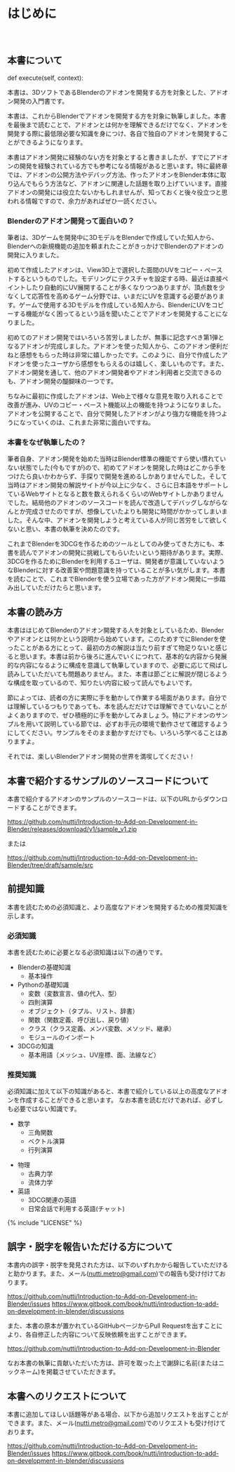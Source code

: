 <div id="sect_title_img_0_0"></div>

<div id="sect_title_text"></div>

# はじめに

<div id="preface"></div>

###### 　


## 本書について

def execute(self, context):

本書は、3DソフトであるBlenderのアドオンを開発する方を対象とした、アドオン開発の入門書です。

本書は、これからBlenderでアドオンを開発する方を対象に執筆しました。本書を最後まで読むことで、アドオンとは何かを理解できるだけでなく、アドオンを開発する際に最低限必要な知識を身につけ、各自で独自のアドオンを開発することができるようになります。

本書はアドオン開発に経験のない方を対象とすると書きましたが、すでにアドオンの開発を経験されている方でも参考になる情報があると思います。特に最終章では、アドオンの公開方法やデバッグ方法、作ったアドオンをBlender本体に取り込んでもらう方法など、アドオンに関連した話題を取り上げていいます。直接アドオンの開発には役立たないかもしれませんが、知っておくと後々役立つと思われる情報ですので、余力があればぜひ一読ください。

### Blenderのアドオン開発って面白いの？

筆者は、3Dゲームを開発中に3DモデルをBlenderで作成していた知人から、Blenderへの新規機能の追加を頼まれたことがきっかけでBlenderのアドオンの開発に入りました。

初めて作成したアドオンは、View3D上で選択した面間のUVをコピー・ペーストするというものでした。モデリングにテクスチャを設定する時、最近は直接ペイントしたり自動的にUV展開することが多くなりつつありますが、頂点数を少なくして応答性を高めるゲーム分野では、いまだにUVを意識する必要があります。ゲームで使用する3Dモデルを作成している知人から、BlenderにUVをコピーする機能がなく困ってるという話を聞いたことでアドオンを開発することになりました。

初めてのアドオン開発ではいろいろ苦労しましたが、無事に記念すべき第1弾となるアドオンが完成しました。アドオンを使った知人から、このアドオン便利だねと感想をもらった時は非常に嬉しかったです。このように、自分で作成したアドオンを使ったユーザから感想をもらえるのは嬉しく、楽しいものです。また、アドオン開発を通して、他のアドオン開発者やアドオン利用者と交流できるのも、アドオン開発の醍醐味の一つです。

ちなみに最初に作成したアドオンは、Web上で様々な意見を取り入れることで改善が進み、UVのコピー・ペースト機能以上の機能を持つようになりました。アドオンを公開することで、自分で開発したアドオンがより強力な機能を持つようになっていくのは、これまた非常に面白いですね。

### 本書をなぜ執筆したの？

筆者自身、アドオン開発を始めた当時はBlender標準の機能ですら使い慣れていない状態でした(今もですが)ので、初めてアドオンを開発した時はどこから手をつけたら良いかわからず、手探りで開発を進めるしかありませんでした。そして当時はアドオン開発の解説サイトが今以上に少なく、さらに日本語をサポートしているWebサイトとなると数を数えられるくらいのWebサイトしかありませんでした。結局他のアドオンのソースコードを読んで改造してデバッグしながらなんとか完成させたのですが、想像していたよりも開発に時間がかかってしまいました。そんな中、アドオンを開発しようと考えている人が同じ苦労をして欲しくないと思い、本書の執筆を決めたのです。

これまでBlenderを3DCGを作るためのツールとしてのみ使ってきた方にも、本書を読んでアドオンの開発に挑戦してもらいたいという期待があります。実際、3DCGを作るためにBlenderを利用するユーザは、開発者が意識していないようなBlenderに対する改善案や問題意識を持っていることが多い気がします。本書を読むことで、これまでBlenderを使う立場であった方がアドオン開発に一歩踏み出していただけたらと思います。

## 本書の読み方

本書ははじめてBlenderのアドオン開発する人を対象としているため、Blenderやアドオンとは何かという説明から始めています。このためすでにBlenderを使ったことがある方にとって、最初の方の解説は当たり前すぎて物足りないと感じると思います。本書は前から後ろに進んでいくにつれて、基本的な内容から発展的な内容になるように構成を意識して執筆していますので、必要に応じて飛ばし読みしていただいても問題ありません。また、本書は節ごとに解説が閉じるような構成を取っているので、知りたい内容に絞って読んでもよいです。

節によっては、読者の方に実際に手を動かして作業する場面があります。自分では理解しているつもりであっても、本を読んだだけでは理解できていないことがよくありますので、ぜひ積極的に手を動かしてみましょう。特にアドオンのサンプルを用いて説明している節では、必ずお手元の環境で動作させて確認するようにしてください。サンプルをそのまま動かすだけでも、いろいろ学べることはありますよ。


それでは、楽しいBlenderアドオン開発の世界を満喫してください！

## 本書で紹介するサンプルのソースコードについて

本書で紹介するアドオンのサンプルのソースコードは、以下のURLからダウンロードすることができます。

https://github.com/nutti/Introduction-to-Add-on-Development-in-Blender/releases/download/v1/sample_v1.zip

または

https://github.com/nutti/Introduction-to-Add-on-Development-in-Blender/tree/draft/sample/src

## 前提知識

本書を読むための必須知識と、より高度なアドオンを開発するための推奨知識を示します。

### 必須知識

本書を読むために必要となる必須知識は以下の通りです。

* Blenderの基礎知識
  * 基本操作
* Pythonの基礎知識
  * 変数（変数宣言、値の代入、型）
  * 四則演算
  * オブジェクト（タプル、リスト、辞書）
  * 関数（関数定義、呼び出し、戻り値）
  * クラス（クラス定義、メンバ変数、メソッド、継承）
  * モジュールのインポート
* 3DCGの知識
  * 基本用語（メッシュ、UV座標、面、法線など）

### 推奨知識

必須知識に加えて以下の知識があると、本書で紹介している以上の高度なアドオンを作成することができると思います。
なお本書を読むだけであれば、必ずしも必要ではない知識です。

* 数学
  * 三角関数
  * ベクトル演算
  * 行列演算

<div id="space_s"></div>


* 物理
  * 古典力学
  * 流体力学
* 英語
  * 3DCG関連の英語
  * 日常会話で利用する英語(チャット)

{% include "LICENSE" %}

## 誤字・脱字を報告いただける方について

本書内の誤字・脱字を発見された方は、以下のいずれかから報告していただけると助かります。また、メール(nutti.metro@gmail.com)での報告も受け付けております。

https://github.com/nutti/Introduction-to-Add-on-Development-in-Blender/issues
https://www.gitbook.com/book/nutti/introduction-to-add-on-development-in-blender/discussions

また、本書の原本が置かれているGitHubページからPull Requestを出すことにより、各自修正した内容について反映依頼を出すことができます。

https://github.com/nutti/Introduction-to-Add-on-Development-in-Blender

なお本書の執筆に貢献いただいた方は、許可を取った上で謝辞に名前(またはニックネーム)を掲載させていただきます。

## 本書へのリクエストについて

本書に追加してほしい話題等がある場合、以下から追加リクエストを出すことができます。また、メール(nutti.metro@gmail.com)でのリクエストも受け付けております。

https://github.com/nutti/Introduction-to-Add-on-Development-in-Blender/issues
https://www.gitbook.com/book/nutti/introduction-to-add-on-development-in-blender/discussions

<div id="space_page"></div>
